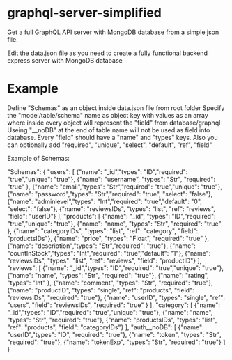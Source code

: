 # graphql-server-simplified

Get a full GraphQL API server with MongoDB database from a simple json file.

Edit the data.json file as you need to create a fully functional backend express server with MongoDB database 

# Example

Define "Schemas" as an object inside data.json file from root folder
Specify the "model/table/schema" name as object key with values as an array where inside every object will represent the "field" from database/graphql
Useing "__noDB" at the end of table name will not be used as field into database.
Every "field" should have a "name" and "types" keys. Also you can optionally add "required", "unique", "select", "default", "ref", "field"

Example of Schemas: 

  "Schemas": {
    "users": [
      {"name": "_id","types": "ID","required": "true","unique": "true"},
      {"name": "username", "types": "Str", "required": "true"  },
      {"name": "email","types": "Str","required": "true","unique": "true"},
      {"name": "password","types": "Str","required": "true", "select": "false"},
      {"name": "adminlevel","types": "Int","required": "true","default": "0", "select": "false"},
	    {"name": "reviewsIDs", "types": "list", "ref": "reviews", "field": "userID"}
    ],
    "products": [
      {"name": "_id", "types": "ID","required": "true","unique": "true"},
      {"name": "name", "types": "Str", "required": "true" },
      {"name": "categoryIDs", "types": "list", "ref": "category", "field": "productsIDs"},
      {"name": "price", "types": "Float", "required": "true" },
      {"name": "description","types": "Str","required": "true"},
      {"name": "countInStock","types": "Int","required": "true","default": "1"},
      {"name": "reviewsIDs", "types": "list", "ref": "reviews", "field": "productID"}
    ],
	"reviews": [
      {"name": "_id","types": "ID","required": "true","unique": "true"},
      {"name": "name", "types": "Str", "required": "true"},
      {"name": "rating", "types": "Int" },
	    {"name": "comment", "types": "Str", "required": "true"},
	    {"name": "productID", "types": "single", "ref": "products", "field": "reviewsIDs", "required": "true"},
      {"name": "userID", "types": "single", "ref": "users", "field": "reviewsIDs", "required": "true" }
    ],
	"category": [
      {"name": "_id","types": "ID","required": "true","unique": "true"},
      {"name": "name", "types": "Str", "required": "true"},
	    {"name": "productsIDs", "types": "list", "ref": "products", "field": "categoryIDs"}
    ],
	"auth__noDB": [
      {"name": "userID","types": "ID", "required": "true"},
      {"name": "token", "types": "Str", "required": "true"},
	    {"name": "tokenExp", "types": "Str", "required": "true"}
    ]
  }

